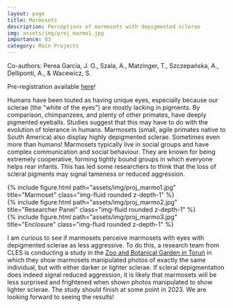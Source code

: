 ```yaml
---
layout: page
title: Marmosets
description: Perceptions of marmosets with depigmented sclerae
img: assets/img/proj_marmo1.jpg
importance: 03
category: Main Projects
---
```


Co-authors: Perea García, J. O., Szala, A., Matzinger, T., Szczepańska, A., Delliponti, A., & Wacewicz, S.

Pre-registration available <a href="https://osf.io/e37bq">here</a>!

Humans have been touted as having unique eyes, especially because our sclerae (the "white of the eyes") are mostly lacking in pigments. By comparison, chimpanzees, and plenty of other primates, have deeply pigmented eyeballs. Studies suggest that this may have to do with the evolution of tolerance in humans. Marmosets (small, agile primates native to South America) also display highly depigmented sclerae. Sometimes even more than humans! Marmosets typically live in social groups and have complex communication and social behaviour. They are known for being extremely cooperative, forming tightly bound groups in which everyone helps rear infants. This has led some researchers to think that the loss of scleral pigments may signal tameness or reduced aggression. 

<div class="row">
    <div class="col-sm mt-3 mt-md-0">
        {% include figure.html path="assets/img/proj_marmo1.jpg" title="Marmoset" class="img-fluid rounded z-depth-1" %}
    </div>
    <div class="col-sm mt-3 mt-md-0">
        {% include figure.html path="assets/img/proj_marmo2.jpg" title="Researcher Panel" class="img-fluid rounded z-depth-1" %}
    </div>
    <div class="col-sm mt-3 mt-md-0">
        {% include figure.html path="assets/img/proj_marmo3.jpg" title="Enclosure" class="img-fluid rounded z-depth-1" %}
    </div>
</div>

I am curious to see if marmosets perceive marmosets with eyes with depigmented sclerae as less aggressive. To do this, a research team from CLES is conducting a study in the <a href="https://www.zoo.torun.pl">Zoo and Botanical Garden in Toruń</a> in which they show marmosets manipulated photos of exactly the same individual, but with either darker or lighter sclerae. If scleral depigmentation does indeed signal reduced aggression, it is likely that marmosets will be less surprised and frightened when shown photos manipulated to show lighter sclerae. The study should finish at some point in 2023. We are looking forward to seeing the results!
